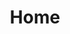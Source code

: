 ---
layout: default
title: Home
nav_order: 1
description: "SoundWave Go Docs"
permalink: /
last_modified_date: 2023-05-02T10:00:00+0000
---